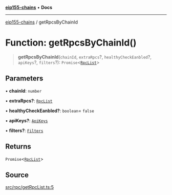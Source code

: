 [**eip155-chains**](../README.md) • **Docs**

***

[eip155-chains](../globals.md) / getRpcsByChainId

# Function: getRpcsByChainId()

> **getRpcsByChainId**(`chainId`, `extraRpcs`?, `healthyCheckEanbled`?, `apiKeys`?, `filters`?): `Promise`\<[`RpcList`](../type-aliases/RpcList.md)\>

## Parameters

• **chainId**: `number`

• **extraRpcs?**: [`RpcList`](../type-aliases/RpcList.md)

• **healthyCheckEanbled?**: `boolean`= `false`

• **apiKeys?**: [`ApiKeys`](../interfaces/ApiKeys.md)

• **filters?**: [`Filters`](../interfaces/Filters.md)

## Returns

`Promise`\<[`RpcList`](../type-aliases/RpcList.md)\>

## Source

[src/rpc/getRpcList.ts:5](https://github.com/ivanzzeth/eip155-chains/blob/1338acd729e1930017264c44f09e203c6cd544d3/src/rpc/getRpcList.ts#L5)
